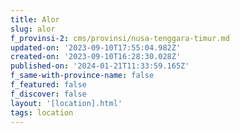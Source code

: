```yaml
---
title: Alor
slug: alor
f_provinsi-2: cms/provinsi/nusa-tenggara-timur.md
updated-on: '2023-09-10T17:55:04.982Z'
created-on: '2023-09-10T16:28:30.028Z'
published-on: '2024-01-21T11:33:59.165Z'
f_same-with-province-name: false
f_featured: false
f_discover: false
layout: '[location].html'
tags: location
---
```



